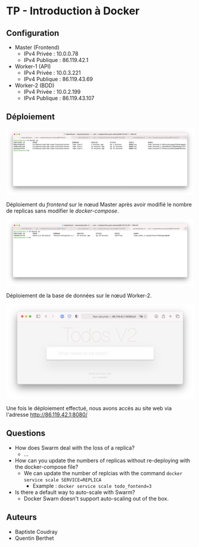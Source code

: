 # TP - Introduction à Docker

## Configuration

* Master (Frontend)
    * IPv4 Privée : 10.0.0.78
    * IPv4 Publique : 86.119.42.1
* Worker-1 (API)
    * IPv4 Privée : 10.0.3.221
    * IPv4 Publique : 86.119.43.69
* Worker-2 (BDD)
    * IPv4 Privée : 10.0.2.199
    * IPv4 Publique : 86.119.43.107

## Déploiement

![deployment](frontend.png "Déploiement du frontend sur le master")

Déploiement du _frontend_ sur le nœud Master après avoir modifié le nombre de replicas sans modifier le _docker-compose_.

![deployment](db.png "Déploiement de la bdd sur le worker-2")

Déploiement de la base de données sur le nœud Worker-2.

![deployment](home.png "Déploiement effectué")

Une fois le déploiement effectué, nous avons accès au site web via l'adresse http://86.119.42.1:8080/

## Questions
* How does Swarm deal with the loss of a replica?
    * ...
* How can you update the numbers of replicas without re-deploying with the docker-compose file?
    * We can update the number of replcias with the command `docker service scale SERVICE=REPLICA`
        * Example : `docker service scale todo_fontend=3`
* Is there a default way to auto-scale with Swarm?
    * Docker Swarn doesn't support auto-scaling out of the box.

## Auteurs

* Baptiste Coudray
* Quentin Berthet
